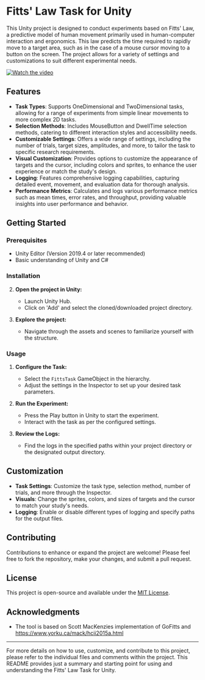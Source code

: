 # Fitts' Law Task for Unity

This Unity project is designed to conduct experiments based on Fitts' Law, a predictive model of human movement primarily used in human-computer interaction and ergonomics. This law predicts the time required to rapidly move to a target area, such as in the case of a mouse cursor moving to a button on the screen. The project allows for a variety of settings and customizations to suit different experimental needs.

[![Watch the video](https://youtu.be/e69nWZy3qBI)](https://youtu.be/e69nWZy3qBI)

## Features

- **Task Types**: Supports OneDimensional and TwoDimensional tasks, allowing for a range of experiments from simple linear movements to more complex 2D tasks.
- **Selection Methods**: Includes MouseButton and DwellTime selection methods, catering to different interaction styles and accessibility needs.
- **Customizable Settings**: Offers a wide range of settings, including the number of trials, target sizes, amplitudes, and more, to tailor the task to specific research requirements.
- **Visual Customization**: Provides options to customize the appearance of targets and the cursor, including colors and sprites, to enhance the user experience or match the study's design.
- **Logging**: Features comprehensive logging capabilities, capturing detailed event, movement, and evaluation data for thorough analysis.
- **Performance Metrics**: Calculates and logs various performance metrics such as mean times, error rates, and throughput, providing valuable insights into user performance and behavior.

## Getting Started

### Prerequisites

- Unity Editor (Version 2019.4 or later recommended)
- Basic understanding of Unity and C#

### Installation

2. **Open the project in Unity:**
   - Launch Unity Hub.
   - Click on 'Add' and select the cloned/downloaded project directory.

3. **Explore the project:**
   - Navigate through the assets and scenes to familiarize yourself with the structure.

### Usage

1. **Configure the Task:**
   - Select the `FittsTask` GameObject in the hierarchy.
   - Adjust the settings in the Inspector to set up your desired task parameters.

2. **Run the Experiment:**
   - Press the Play button in Unity to start the experiment.
   - Interact with the task as per the configured settings.

3. **Review the Logs:**
   - Find the logs in the specified paths within your project directory or the designated output directory.

## Customization

- **Task Settings**: Customize the task type, selection method, number of trials, and more through the Inspector.
- **Visuals**: Change the sprites, colors, and sizes of targets and the cursor to match your study's needs.
- **Logging**: Enable or disable different types of logging and specify paths for the output files.

## Contributing

Contributions to enhance or expand the project are welcome! Please feel free to fork the repository, make your changes, and submit a pull request.

## License

This project is open-source and available under the [MIT License](LICENSE.md).

## Acknowledgments
 
- The tool is based on Scott MacKenzies implementation of GoFitts and https://www.yorku.ca/mack/hcii2015a.html

---

For more details on how to use, customize, and contribute to this project, please refer to the individual files and comments within the project. This README provides just a summary and starting point for using and understanding the Fitts' Law Task for Unity.
